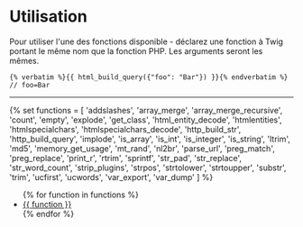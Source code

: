 # Utilisation

Pour utiliser l'une des fonctions disponible - déclarez une fonction à Twig portant le même nom que la fonction PHP. Les arguments seront les mêmes.

    {% verbatim %}{{ html_build_query({"foo": "Bar"}) }}{% endverbatim %} // foo=Bar

<hr>

{% set functions = [
    'addslashes',
    'array_merge',
    'array_merge_recursive',
    'count',
    'empty',
    'explode',
    'get_class',
    'html_entity_decode',
    'htmlentities',
    'htmlspecialchars',
    'htmlspecialchars_decode',
    'http_build_str',
    'http_build_query',
    'implode',
    'is_array',
    'is_int',
    'is_integer',
    'is_string',
    'ltrim',
    'md5',
    'memory_get_usage',
    'mt_rand',
    'nl2br',
    'parse_url',
    'preg_match',
    'preg_replace',
    'print_r',
    'rtrim',
    'sprintf',
    'str_pad',
    'str_replace',
    'str_word_count',
    'strip_plugins',
    'strpos',
    'strtolower',
    'strtoupper',
    'substr',
    'trim',
    'ucfirst',
    'ucwords',
    'var_export',
    'var_dump'
    ] %}

<ul>
{% for function in functions %}
    <li><a href="http://php.net/manual/en/function.{{ str_slug(function, '-') }}.php">{{ function }}</a></li>
{% endfor %}
</ul>